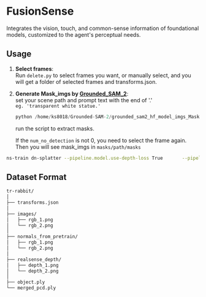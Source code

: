 # FusionSense
Integrates the vision, touch, and common-sense information of foundational models, customized to the agent's perceptual needs.

## Usage

1. **Select frames**:   
    Run `delete.py` to select frames you want, or manually select, and you will get a folder of selected frames and transforms.json.  

2. **Generate Mask_imgs by [Grounded_SAM_2](https://github.com/IDEA-Research/Grounded-SAM-2)**:   
    set your scene path and prompt text with the end of '.'   
    `eg. 'transparent white statue.'`   
    ```python   
    python /home/ks8018/Grounded-SAM-2/grounded_sam2_hf_model_imgs_MaskExtract.py   
    ```   
    run the script to extract masks.   

    If the `num_no_detection` is not 0, you need to select the frame again. Then you will see mask_imgs in `masks/path/masks`   
    
```bash
ns-train dn-splatter --pipeline.model.use-depth-loss True       --pipeline.model.normal-lambda 0.4      --pipeline.model.sensor-depth-lambda 0.2    --pipeline.model.use-depth-smooth-loss True    --pipeline.model.use-normal-loss True  --pipeline.model.normal-supervision mono  --pipeline.model.random_init False normal-nerfstudio  --data tr-rabbit  --load-pcd-normals True --load-3D-points True  --normal-format opencv
```

## Dataset Format
```bash
tr-rabbit/
│
├── transforms.json
│
├── images/
│   ├── rgb_1.png
│   └── rgb_2.png
│
├── normals_from_pretrain/
│   ├── rgb_1.png
│   └── rgb_2.png
│
├── realsense_depth/
│   ├── depth_1.png
│   └── depth_2.png
│
├── object.ply
└── merged_pcd.ply
```

